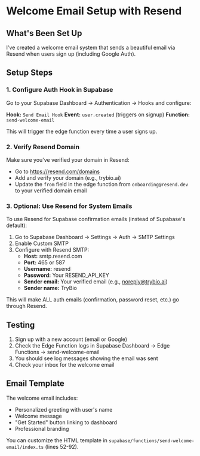 # Welcome Email Setup with Resend

## What's Been Set Up

I've created a welcome email system that sends a beautiful email via Resend when users sign up (including Google Auth).

## Setup Steps

### 1. Configure Auth Hook in Supabase

Go to your Supabase Dashboard → Authentication → Hooks and configure:

**Hook:** `Send Email Hook`
**Event:** `user.created` (triggers on signup)
**Function:** `send-welcome-email`

This will trigger the edge function every time a user signs up.

### 2. Verify Resend Domain

Make sure you've verified your domain in Resend:
- Go to https://resend.com/domains
- Add and verify your domain (e.g., trybio.ai)
- Update the `from` field in the edge function from `onboarding@resend.dev` to your verified domain email

### 3. Optional: Use Resend for System Emails

To use Resend for Supabase confirmation emails (instead of Supabase's default):

1. Go to Supabase Dashboard → Settings → Auth → SMTP Settings
2. Enable Custom SMTP
3. Configure with Resend SMTP:
   - **Host:** smtp.resend.com
   - **Port:** 465 or 587
   - **Username:** resend
   - **Password:** Your RESEND_API_KEY
   - **Sender email:** Your verified email (e.g., noreply@trybio.ai)
   - **Sender name:** TryBio

This will make ALL auth emails (confirmation, password reset, etc.) go through Resend.

## Testing

1. Sign up with a new account (email or Google)
2. Check the Edge Function logs in Supabase Dashboard → Edge Functions → send-welcome-email
3. You should see log messages showing the email was sent
4. Check your inbox for the welcome email

## Email Template

The welcome email includes:
- Personalized greeting with user's name
- Welcome message
- "Get Started" button linking to dashboard
- Professional branding

You can customize the HTML template in `supabase/functions/send-welcome-email/index.ts` (lines 52-92).
